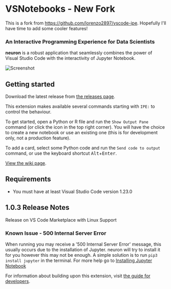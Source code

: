 # VSNotebooks - New Fork

This is a fork from https://github.com/lorenzo2897/vscode-ipe. Hopefully I'll have time to add some cooler features!

### An Interactive Programming Experience for Data Scientists

**neuron** is a robust application that seamlessly combines the power of
Visual Studio Code with the interactivity of Jupyter Notebook.

![Screenshot](https://github.com/lorenzo2897/vscode-ipe/blob/master/screenshot.png?raw=true)

## Getting started

Download the latest release from [the releases page](https://github.com/lorenzo2897/vscode-ipe/releases).

This extension makes available several commands starting with `IPE:` to control the behaviour.

To get started, open a Python or R file and run the `Show Output Pane` command (or click the icon in the top right corner). You will have the choice to create a new notebook or use an existing one (this is for development only, not a production feature).

To add a card, select some Python code and run the `Send code to output` command, or use the keyboard shortcut <kbd>Alt</kbd>+<kbd>Enter</kbd>.

[View the wiki page](https://github.com/lorenzo2897/vscode-ipe/wiki).

## Requirements

* You must have at least Visual Studio Code version 1.23.0

## 1.0.3 Release Notes

Release on VS Code Marketplace with Linux Support

### Known Issue - 500 Internal Server Error

When running you may receive a '500 Internal Server Error' message, this usually occurs due to the installation of Jupyter. neuron will try to install it for you however this may not be enough. A simple solution is to run `pip3 install jupyter` in the terminal. For more help go to [Installing Jupyter Notebook](https://jupyter.readthedocs.io/en/latest/install.html)


For information about building upon this extension, visit [the guide for developers](DEVELOPING.md).

